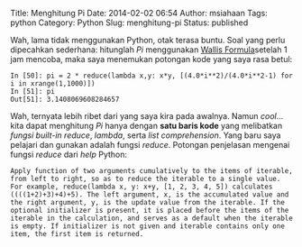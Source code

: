 Title: Menghitung Pi
Date: 2014-02-02 06:54
Author: msiahaan
Tags: python
Category: Python
Slug: menghitung-pi
Status: published


Wah, lama tidak menggunakan Python, otak terasa buntu. Soal yang perlu dipecahkan sederhana: hitunglah *Pi* menggunakan [Wallis Formula](https://en.wikipedia.org/wiki/Wallis_product)setelah 1 jam mencoba, maka saya menemukan potongan kode yang saya rasa betul:


``` 
In [50]: pi = 2 * reduce(lambda x,y: x*y, [(4.0*i**2)/(4.0*i**2-1) for i in xrange(1,1000)])
In [51]: pi
Out[51]: 3.1408069608284657
```

Wah, ternyata lebih ribet dari yang saya kira pada awalnya. Namun *cool*... kita dapat menghitung *Pi* hanya dengan **satu baris kode** yang melibatkan *fungsi built-in reduce*, *lambda*, serta *list comprehension*. Yang baru saya pelajari dan gunakan adalah fungsi *reduce*. Potongan penjelasan mengenai fungsi *reduce* dari *help* Python:

```
Apply function of two arguments cumulatively to the items of iterable, from left to right, so as to reduce the iterable to a single value. For example, reduce(lambda x, y: x+y, [1, 2, 3, 4, 5]) calculates ((((1+2)+3)+4)+5). The left argument, x, is the accumulated value and the right argument, y, is the update value from the iterable. If the optional initializer is present, it is placed before the items of the iterable in the calculation, and serves as a default when the iterable is empty. If initializer is not given and iterable contains only one item, the first item is returned.
```
